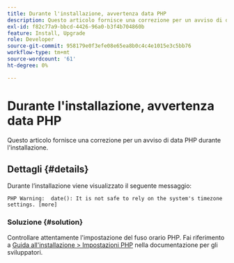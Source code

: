 ```yaml
---
title: Durante l'installazione, avvertenza data PHP
description: Questo articolo fornisce una correzione per un avviso di data PHP durante l'installazione.
exl-id: f82c77a9-bbcd-4426-96a0-b3f4b704860b
feature: Install, Upgrade
role: Developer
source-git-commit: 958179e0f3efe08e65ea8b0c4c4e1015e3c5bb76
workflow-type: tm+mt
source-wordcount: '61'
ht-degree: 0%

---
```


# Durante l&#39;installazione, avvertenza data PHP

Questo articolo fornisce una correzione per un avviso di data PHP durante l&#39;installazione.

## Dettagli {#details}

Durante l’installazione viene visualizzato il seguente messaggio:

```text
PHP Warning:  date(): It is not safe to rely on the system's timezone settings. [more]
```

### Soluzione {#solution}

Controllare attentamente l&#39;impostazione del fuso orario PHP. Fai riferimento a [Guida all&#39;installazione > Impostazioni PHP](https://devdocs.magento.com/guides/v2.3/install-gde/prereq/php-settings.html) nella documentazione per gli sviluppatori.
